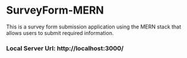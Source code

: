 # SurveyForm-MERN
This is a survey form submission application using the MERN stack that allows users to submit required information.

### Local Server Url: http://localhost:3000/
<!--- ### Hosted Url      : https://survey-form-mern-frontend.vercel.app/  --->
